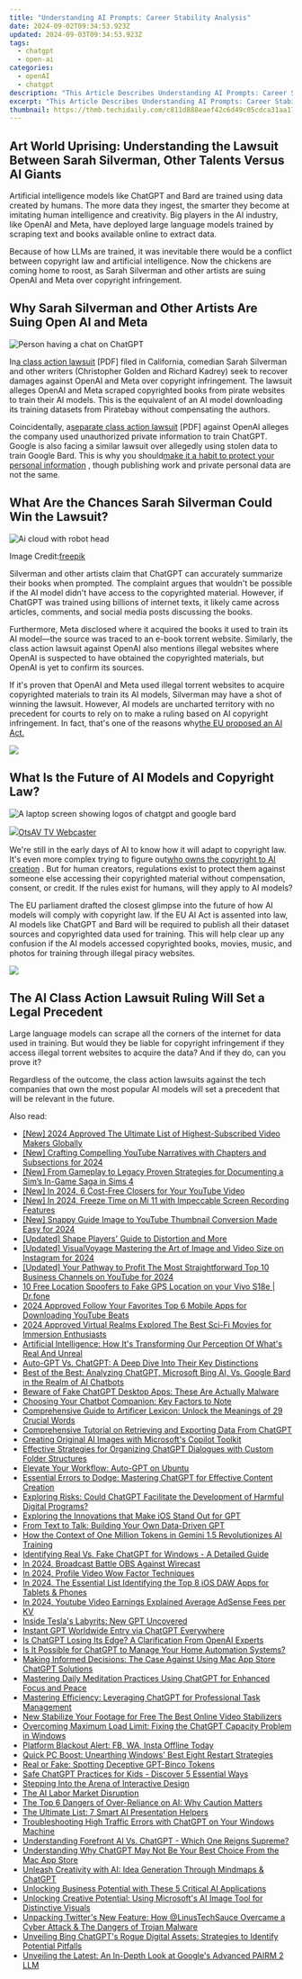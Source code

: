 ```yaml
---
title: "Understanding AI Prompts: Career Stability Analysis"
date: 2024-09-02T09:34:53.923Z
updated: 2024-09-03T09:34:53.923Z
tags:
  - chatgpt
  - open-ai
categories:
  - openAI
  - chatgpt
description: "This Article Describes Understanding AI Prompts: Career Stability Analysis"
excerpt: "This Article Describes Understanding AI Prompts: Career Stability Analysis"
thumbnail: https://thmb.techidaily.com/c811d888eaef42c6d49c05cdca31aa1712344b1b90027a29f28c88cf9d7d9505.jpg
---
```


## Art World Uprising: Understanding the Lawsuit Between Sarah Silverman, Other Talents Versus AI Giants

 Artificial intelligence models like ChatGPT and Bard are trained using data created by humans. The more data they ingest, the smarter they become at imitating human intelligence and creativity. Big players in the AI industry, like OpenAI and Meta, have deployed large language models trained by scraping text and books available online to extract data.

 Because of how LLMs are trained, it was inevitable there would be a conflict between copyright law and artificial intelligence. Now the chickens are coming home to roost, as Sarah Silverman and other artists are suing OpenAI and Meta over copyright infringement.

## Why Sarah Silverman and Other Artists Are Suing Open AI and Meta

![Person having a chat on ChatGPT](https://thmb.techidaily.com/7a686a1b526676a12878d5e404ff256d91c8737d5163c7ab05139a28f15cb6cd.jpg)

 In[a class action lawsuit](https://llmlitigation.com/pdf/03416/silverman-openai-complaint.pdf) \[PDF\] filed in California, comedian Sarah Silverman and other writers (Christopher Golden and Richard Kadrey) seek to recover damages against OpenAI and Meta over copyright infringement. The lawsuit alleges OpenAI and Meta scraped copyrighted books from pirate websites to train their AI models. This is the equivalent of an AI model downloading its training datasets from Piratebay without compensating the authors.

 Coincidentally, a[separate class action lawsuit](https://storage.courtlistener.com/recap/gov.uscourts.cand.414822/gov.uscourts.cand.414822.1.0%5F1.pdf) \[PDF\] against OpenAI alleges the company used unauthorized private information to train ChatGPT. Google is also facing a similar lawsuit over allegedly using stolen data to train Google Bard. This is why you should[make it a habit to protect your personal information](https://www.makeuseof.com/online-safety-habits-data-privacy/) , though publishing work and private personal data are not the same.

## What Are the Chances Sarah Silverman Could Win the Lawsuit?

![Ai cloud with robot head](https://static1.makeuseofimages.com/wordpress/wp-content/uploads/2023/06/ai-cloud-with-robot-head.jpg)

 Image Credit:[freepik](https://www.freepik.com/free-photo/ai-cloud-with-robot-head%5F32471117.htm)

 Silverman and other artists claim that ChatGPT can accurately summarize their books when prompted. The complaint argues that wouldn't be possible if the AI model didn't have access to the copyrighted material. However, if ChatGPT was trained using billions of internet texts, it likely came across articles, comments, and social media posts discussing the books.

 Furthermore, Meta disclosed where it acquired the books it used to train its AI model—the source was traced to an e-book torrent website. Similarly, the class action lawsuit against OpenAI also mentions illegal websites where OpenAI is suspected to have obtained the copyrighted materials, but OpenAI is yet to confirm its sources.

 If it's proven that OpenAI and Meta used illegal torrent websites to acquire copyrighted materials to train its AI models, Silverman may have a shot of winning the lawsuit. However, AI models are uncharted territory with no precedent for courts to rely on to make a ruling based on AI copyright infringement. In fact, that's one of the reasons why[the EU proposed an AI Act.](https://www.makeuseof.com/what-is-the-eu-ai-act-how-would-it-affect-chatgpt/)

<!-- affiliate ads begin -->
<a href="https://secure.2checkout.com/order/checkout.php?PRODS=4620780&QTY=1&AFFILIATE=108875&CART=1"><img src="https://secure.avangate.com/images/merchant/07dd4d5a72f5740ef0f035f201951476/728__90banner.jpg" border="0"></a>
<!-- affiliate ads end -->
## What Is the Future of AI Models and Copyright Law?

![A laptop screen showing logos of chatgpt and google bard](https://static1.makeuseofimages.com/wordpress/wp-content/uploads/2023/06/google-bard-vs-chatgpt-for-coding.jpg)

<!-- affiliate ads begin -->
<a href="https://otszone.ots7.com/order/checkout.php?PRODS=4713324&QTY=1&AFFILIATE=108875&CART=1"><img src="https://green.ots7.com/screenshots/OtsAV/OtsAVTV1.90-300x188.jpg" border="0">OtsAV TV Webcaster</a>
<!-- affiliate ads end -->
 We're still in the early days of AI to know how it will adapt to copyright law. It's even more complex trying to figure out[who owns the copyright to AI creation](https://www.makeuseof.com/who-owns-copyright-to-ai-creations/) . But for human creators, regulations exist to protect them against someone else accessing their copyrighted material without compensation, consent, or credit. If the rules exist for humans, will they apply to AI models?

 The EU parliament drafted the closest glimpse into the future of how AI models will comply with copyright law. If the EU AI Act is assented into law, AI models like ChatGPT and Bard will be required to publish all their dataset sources and copyrighted data used for training. This will help clear up any confusion if the AI models accessed copyrighted books, movies, music, and photos for training through illegal piracy websites.

<!-- affiliate ads begin -->
<a href="https://shop.mondly.com/affiliate.php?ACCOUNT=ATISTUDI&AFFILIATE=108875&PATH=https%3A%2F%2Fwww.mondly.com%3FAFFILIATE%3D108875%26RESOURCE%3D%2BEducational%2B970x90%2B"><img src="https://secure.avangate.com/images/merchant/69c418c33ec2e1a4267fa9bb77fa1428/educational-970x90.gif" border="0"></a>
<!-- affiliate ads end -->
## The AI Class Action Lawsuit Ruling Will Set a Legal Precedent

 Large language models can scrape all the corners of the internet for data used in training. But would they be liable for copyright infringement if they access illegal torrent websites to acquire the data? And if they do, can you prove it?

 Regardless of the outcome, the class action lawsuits against the tech companies that own the most popular AI models will set a precedent that will be relevant in the future.


<ins class="adsbygoogle"
     style="display:block"
     data-ad-format="autorelaxed"
     data-ad-client="ca-pub-7571918770474297"
     data-ad-slot="1223367746"></ins>



<ins class="adsbygoogle"
     style="display:block"
     data-ad-client="ca-pub-7571918770474297"
     data-ad-slot="8358498916"
     data-ad-format="auto"
     data-full-width-responsive="true"></ins>

<span class="atpl-alsoreadstyle">Also read:</span>
<div><ul>
<li><a href="https://youtube-zero.techidaily.com/024-approved-the-ultimate-list-of-highest-subscribed-video-makers-globally/"><u>[New] 2024 Approved  The Ultimate List of Highest-Subscribed Video Makers Globally</u></a></li>
<li><a href="https://eaxpv-info.techidaily.com/new-crafting-compelling-youtube-narratives-with-chapters-and-subsections-for-2024/"><u>[New] Crafting Compelling YouTube Narratives with Chapters and Subsections for 2024</u></a></li>
<li><a href="https://screen-activity-recording.techidaily.com/new-from-gameplay-to-legacy-proven-strategies-for-documenting-a-sims-in-game-saga-in-sims-4/"><u>[New] From Gameplay to Legacy  Proven Strategies for Documenting a Sim’s In-Game Saga in Sims 4</u></a></li>
<li><a href="https://eaxpv-info.techidaily.com/new-in-2024-6-cost-free-closers-for-your-youtube-video/"><u>[New] In 2024, 6 Cost-Free Closers for Your YouTube Video</u></a></li>
<li><a href="https://screen-video-capture.techidaily.com/new-in-2024-freeze-time-on-mi-11-with-impeccable-screen-recording-features/"><u>[New] In 2024, Freeze Time on Mi 11 with Impeccable Screen Recording Features</u></a></li>
<li><a href="https://youtube-blog.techidaily.com/nappy-guide-image-to-youtube-thumbnail-conversion-made-easy-for-2024/"><u>[New] Snappy Guide  Image to YouTube Thumbnail Conversion Made Easy for 2024</u></a></li>
<li><a href="https://extra-guidance.techidaily.com/updated-shape-players-guide-to-distortion-and-more/"><u>[Updated] Shape Players' Guide to Distortion and More</u></a></li>
<li><a href="https://instagram-video-recordings.techidaily.com/updated-visualvoyage-mastering-the-art-of-image-and-video-size-on-instagram-for-2024/"><u>[Updated] VisualVoyage  Mastering the Art of Image and Video Size on Instagram for 2024</u></a></li>
<li><a href="https://youtube-lab.techidaily.com/ed-your-pathway-to-profit-the-most-straightforward-top-10-business-channels-on-youtube-for-2024/"><u>[Updated] Your Pathway to Profit  The Most Straightforward Top 10 Business Channels on YouTube for 2024</u></a></li>
<li><a href="https://android-location.techidaily.com/10-free-location-spoofers-to-fake-gps-location-on-your-vivo-s18e-drfone-by-drfone-virtual/"><u>10 Free Location Spoofers to Fake GPS Location on your Vivo S18e | Dr.fone</u></a></li>
<li><a href="https://youtube-sure.techidaily.com/approved-follow-your-favorites-top-6-mobile-apps-for-downloading-youtube-beats/"><u>2024 Approved  Follow Your Favorites  Top 6 Mobile Apps for Downloading YouTube Beats</u></a></li>
<li><a href="https://article-tips.techidaily.com/2024-approved-virtual-realms-explored-the-best-sci-fi-movies-for-immersion-enthusiasts/"><u>2024 Approved  Virtual Realms Explored  The Best Sci-Fi Movies for Immersion Enthusiasts</u></a></li>
<li><a href="https://tech-hub.techidaily.com/artificial-intelligence-how-its-transforming-our-perception-of-whats-real-and-unreal/"><u>Artificial Intelligence: How It's Transforming Our Perception Of What's Real And Unreal</u></a></li>
<li><a href="https://tech-hub.techidaily.com/auto-gpt-vs-chatgpt-a-deep-dive-into-their-key-distinctions/"><u>Auto-GPT Vs. ChatGPT: A Deep Dive Into Their Key Distinctions</u></a></li>
<li><a href="https://tech-hub.techidaily.com/best-of-the-best-analyzing-chatgpt-microsoft-bing-ai-vs-google-bard-in-the-realm-of-ai-chatbots/"><u>Best of the Best: Analyzing ChatGPT, Microsoft Bing AI, Vs. Google Bard in the Realm of AI Chatbots</u></a></li>
<li><a href="https://tech-hub.techidaily.com/beware-of-fake-chatgpt-desktop-apps-these-are-actually-malware/"><u>Beware of Fake ChatGPT Desktop Apps: These Are Actually Malware</u></a></li>
<li><a href="https://tech-hub.techidaily.com/choosing-your-chatbot-companion-key-factors-to-note/"><u>Choosing Your Chatbot Companion: Key Factors to Note</u></a></li>
<li><a href="https://tech-hub.techidaily.com/comprehensive-guide-to-artificer-lexicon-unlock-the-meanings-of-29-crucial-words/"><u>Comprehensive Guide to Artificer Lexicon: Unlock the Meanings of 29 Crucial Words</u></a></li>
<li><a href="https://tech-hub.techidaily.com/comprehensive-tutorial-on-retrieving-and-exporting-data-from-chatgpt/"><u>Comprehensive Tutorial on Retrieving and Exporting Data From ChatGPT</u></a></li>
<li><a href="https://tech-hub.techidaily.com/creating-original-ai-images-with-microsofts-copilot-toolkit/"><u>Creating Original AI Images with Microsoft's Copilot Toolkit</u></a></li>
<li><a href="https://tech-hub.techidaily.com/effective-strategies-for-organizing-chatgpt-dialogues-with-custom-folder-structures/"><u>Effective Strategies for Organizing ChatGPT Dialogues with Custom Folder Structures</u></a></li>
<li><a href="https://tech-hub.techidaily.com/elevate-your-workflow-auto-gpt-on-ubuntu/"><u>Elevate Your Workflow: Auto-GPT on Ubuntu</u></a></li>
<li><a href="https://tech-hub.techidaily.com/essential-errors-to-dodge-mastering-chatgpt-for-effective-content-creation/"><u>Essential Errors to Dodge: Mastering ChatGPT for Effective Content Creation</u></a></li>
<li><a href="https://tech-hub.techidaily.com/exploring-risks-could-chatgpt-facilitate-the-development-of-harmful-digital-programs/"><u>Exploring Risks: Could ChatGPT Facilitate the Development of Harmful Digital Programs?</u></a></li>
<li><a href="https://tech-hub.techidaily.com/exploring-the-innovations-that-make-ios-stand-out-for-gpt/"><u>Exploring the Innovations that Make iOS Stand Out for GPT</u></a></li>
<li><a href="https://tech-hub.techidaily.com/from-text-to-talk-building-your-own-data-driven-gpt/"><u>From Text to Talk: Building Your Own Data-Driven GPT</u></a></li>
<li><a href="https://tech-hub.techidaily.com/how-the-context-of-one-million-tokens-in-gemini-15-revolutionizes-ai-training/"><u>How the Context of One Million Tokens in Gemini 1.5 Revolutionizes AI Training</u></a></li>
<li><a href="https://tech-hub.techidaily.com/identifying-real-vs-fake-chatgpt-for-windows-a-detailed-guide/"><u>Identifying Real Vs. Fake ChatGPT for Windows - A Detailed Guide</u></a></li>
<li><a href="https://extra-tips.techidaily.com/in-2024-broadcast-battle-obs-against-wirecast/"><u>In 2024, Broadcast Battle  OBS Against Wirecast</u></a></li>
<li><a href="https://facebook-videos.techidaily.com/in-2024-profile-video-wow-factor-techniques/"><u>In 2024, Profile Video Wow Factor Techniques</u></a></li>
<li><a href="https://audio-shaping.techidaily.com/in-2024-the-essential-list-identifying-the-top-8-ios-daw-apps-for-tablets-and-phones/"><u>In 2024, The Essential List Identifying the Top 8 iOS DAW Apps for Tablets & Phones</u></a></li>
<li><a href="https://facebook-record-videos.techidaily.com/in-2024-youtube-video-earnings-explained-average-adsense-fees-per-kv/"><u>In 2024, Youtube Video Earnings Explained  Average AdSense Fees per KV</u></a></li>
<li><a href="https://tech-hub.techidaily.com/inside-teslas-labyrits-new-gpt-uncovered/"><u>Inside Tesla's Labyrits: New GPT Uncovered</u></a></li>
<li><a href="https://tech-hub.techidaily.com/instant-gpt-worldwide-entry-via-chatgpt-everywhere/"><u>Instant GPT Worldwide Entry via ChatGPT Everywhere</u></a></li>
<li><a href="https://tech-hub.techidaily.com/is-chatgpt-losing-its-edge-a-clarification-from-openai-experts/"><u>Is ChatGPT Losing Its Edge? A Clarification From OpenAI Experts</u></a></li>
<li><a href="https://tech-hub.techidaily.com/is-it-possible-for-chatgpt-to-manage-your-home-automation-systems/"><u>Is It Possible for ChatGPT to Manage Your Home Automation Systems?</u></a></li>
<li><a href="https://tech-hub.techidaily.com/making-informed-decisions-the-case-against-using-mac-app-store-chatgpt-solutions/"><u>Making Informed Decisions: The Case Against Using Mac App Store ChatGPT Solutions</u></a></li>
<li><a href="https://tech-hub.techidaily.com/mastering-daily-meditation-practices-using-chatgpt-for-enhanced-focus-and-peace/"><u>Mastering Daily Meditation Practices Using ChatGPT for Enhanced Focus and Peace</u></a></li>
<li><a href="https://tech-hub.techidaily.com/mastering-efficiency-leveraging-chatgpt-for-professional-task-management/"><u>Mastering Efficiency: Leveraging ChatGPT for Professional Task Management</u></a></li>
<li><a href="https://ai-video-apps.techidaily.com/new-stabilize-your-footage-for-free-the-best-online-video-stabilizers/"><u>New Stabilize Your Footage for Free The Best Online Video Stabilizers</u></a></li>
<li><a href="https://tech-hub.techidaily.com/overcoming-maximum-load-limit-fixing-the-chatgpt-capacity-problem-in-windows/"><u>Overcoming Maximum Load Limit: Fixing the ChatGPT Capacity Problem in Windows</u></a></li>
<li><a href="https://facebook.techidaily.com/platform-blackout-alert-fb-wa-insta-offline-today/"><u>Platform Blackout Alert: FB, WA, Insta Offline Today</u></a></li>
<li><a href="https://win11-tips.techidaily.com/quick-pc-boost-unearthing-windows-best-eight-restart-strategies/"><u>Quick PC Boost: Unearthing Windows' Best Eight Restart Strategies</u></a></li>
<li><a href="https://tech-hub.techidaily.com/real-or-fake-spotting-deceptive-gpt-binco-tokens/"><u>Real or Fake: Spotting Deceptive GPT-Binco Tokens</u></a></li>
<li><a href="https://tech-hub.techidaily.com/safe-chatgpt-practices-for-kids-discover-5-essential-ways/"><u>Safe ChatGPT Practices for Kids - Discover 5 Essential Ways</u></a></li>
<li><a href="https://tech-hub.techidaily.com/stepping-into-the-arena-of-interactive-design/"><u>Stepping Into the Arena of Interactive Design</u></a></li>
<li><a href="https://tech-hub.techidaily.com/the-ai-labor-market-disruption/"><u>The AI Labor Market Disruption</u></a></li>
<li><a href="https://tech-hub.techidaily.com/the-top-6-dangers-of-over-reliance-on-ai-why-caution-matters/"><u>The Top 6 Dangers of Over-Reliance on AI: Why Caution Matters</u></a></li>
<li><a href="https://tech-hub.techidaily.com/the-ultimate-list-7-smart-ai-presentation-helpers/"><u>The Ultimate List: 7 Smart AI Presentation Helpers</u></a></li>
<li><a href="https://tech-hub.techidaily.com/troubleshooting-high-traffic-errors-with-chatgpt-on-your-windows-machine/"><u>Troubleshooting High Traffic Errors with ChatGPT on Your Windows Machine</u></a></li>
<li><a href="https://tech-hub.techidaily.com/understanding-forefront-ai-vs-chatgpt-which-one-reigns-supreme/"><u>Understanding Forefront AI Vs. ChatGPT - Which One Reigns Supreme?</u></a></li>
<li><a href="https://tech-hub.techidaily.com/understanding-why-chatgpt-may-not-be-your-best-choice-from-the-mac-app-store/"><u>Understanding Why ChatGPT May Not Be Your Best Choice From the Mac App Store</u></a></li>
<li><a href="https://tech-hub.techidaily.com/unleash-creativity-with-ai-idea-generation-through-mindmaps-and-chatgpt/"><u>Unleash Creativity with AI: Idea Generation Through Mindmaps & ChatGPT</u></a></li>
<li><a href="https://tech-hub.techidaily.com/unlocking-business-potential-with-these-5-critical-ai-applications/"><u>Unlocking Business Potential with These 5 Critical AI Applications</u></a></li>
<li><a href="https://tech-hub.techidaily.com/unlocking-creative-potential-using-microsofts-ai-image-tool-for-distinctive-visuals/"><u>Unlocking Creative Potential: Using Microsoft's AI Image Tool for Distinctive Visuals</u></a></li>
<li><a href="https://tech-hub.techidaily.com/unpacking-twitters-new-feature-how-linustechsauce-overcame-a-cyber-attack-and-the-dangers-of-trojan-malware/"><u>Unpacking Twitter's New Feature: How @LinusTechSauce Overcame a Cyber Attack & The Dangers of Trojan Malware</u></a></li>
<li><a href="https://tech-hub.techidaily.com/unveiling-bing-chatgpts-rogue-digital-assets-strategies-to-identify-potential-pitfalls/"><u>Unveiling Bing ChatGPT's Rogue Digital Assets: Strategies to Identify Potential Pitfalls</u></a></li>
<li><a href="https://tech-hub.techidaily.com/unveiling-the-latest-an-in-depth-look-at-googles-advanced-pairm-2-llm/"><u>Unveiling the Latest: An In-Depth Look at Google's Advanced PAIRM 2 LLM</u></a></li>
</ul></div>
